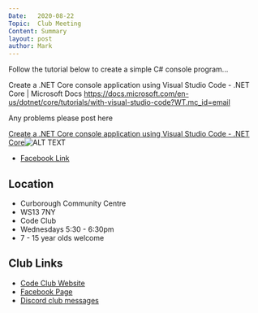 ```yaml
---
Date:   2020-08-22
Topic:  Club Meeting
Content: Summary
layout: post
author: Mark
---
```

Follow the tutorial below to create a simple C# console program...

Create a .NET Core console application using Visual Studio Code - .NET Core | Microsoft Docs https://docs.microsoft.com/en-us/dotnet/core/tutorials/with-visual-studio-code?WT.mc_id=email 

Any problems please post here

[Create a .NET Core console application using Visual Studio Code - .NET Core](https://l.facebook.com/l.php?u=https%3A%2F%2Fdocs.microsoft.com%2Fen-us%2Fdotnet%2Fcore%2Ftutorials%2Fwith-visual-studio-code%3FWT.mc_id%3Demail&h=AT0q3SQT8pn6kE3j2utKB905dX8e499u_oh_1gkKH_1kjLJvh5FHDASdhG0WnrQZY6S0QlBUYZXmzapQCRqFoEKesjfnipf3vjLbTnm2_4ChaFTKFSZvyd8hs_0ujqNr&s=1)![ALT TEXT](https://external.fbhx6-1.fna.fbcdn.net/emg1/v/t13/105145902524689289?url=https%3A%2F%2Fdocs.microsoft.com%2Fen-us%2Fmedia%2Flogos%2Flogo-ms-social.png&fb_obo=1&utld=microsoft.com&stp=c0.5000x0.5000f_dst-emg0_p400x400_q75&ccb=13-1&oh=06_AbE3fsjy-iN1repCo2UHpn5t1pM_4k2FmdvR1CWbGLuvzg&oe=65284AAB&_nc_sid=e609ca)

* [Facebook Link](https://www.facebook.com/1481985248595237/posts/3025397214254025/)

## Location

* Curborough Community Centre
* WS13 7NY
* Code Club
* Wednesdays 5:30 - 6:30pm
* 7 - 15 year olds welcome

## Club Links

* [Code Club Website](https://lichfield-code-club.github.io/)
* [Facebook Page](https://www.facebook.com/LichfieldCoders)
* [Discord club messages](https://discord.gg/szz6xGK)
